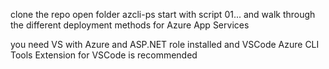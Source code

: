 clone the repo 
open folder azcli-ps
start with script 01... and walk through the different deployment methods for Azure App Services

you need VS with Azure and ASP.NET role installed and VSCode
Azure CLI Tools Extension for VSCode is recommended

